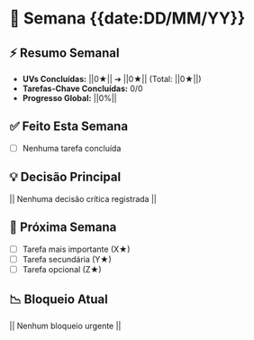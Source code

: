 # 📅 Semana {{date:DD/MM/YY}} 

## ⚡ Resumo Semanal
- **UVs Concluídas:** ||0★|| ➔ ||0★|| (Total: ||0★||)
- **Tarefas-Chave Concluídas:** 0/0
- **Progresso Global:** ||0%|| 

## ✅ Feito Esta Semana
- [ ] Nenhuma tarefa concluída <!-- Preencher rápido com: - [x] Tarefa (X★) -->

## 💡 Decisão Principal
|| Nenhuma decisão crítica registrada || 

## 🎯 Próxima Semana
- [ ] Tarefa mais importante (X★)
- [ ] Tarefa secundária (Y★)
- [ ] Tarefa opcional (Z★)

## 📉 Bloqueio Atual
|| Nenhum bloqueio urgente ||